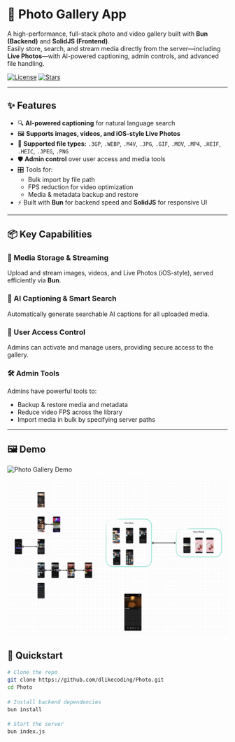 # 📸 Photo Gallery App

A high-performance, full-stack photo and video gallery built with **Bun (Backend)** and **SolidJS (Frontend)**.  
Easily store, search, and stream media directly from the server—including **Live Photos**—with AI-powered captioning, admin controls, and advanced file handling.

[![License](https://img.shields.io/github/license/yourusername/photogallery)](LICENSE)
[![Stars](https://img.shields.io/github/stars/yourusername/photogallery?style=social)](https://github.com/yourusername/photogallery/stargazers)

---

## ✨ Features

- 🔍 **AI-powered captioning** for natural language search
- 🖼️ **Supports images, videos, and iOS-style Live Photos**
- 📁 **Supported file types:** `.3GP`, `.WEBP`, `.M4V`, `.JPG`, `.GIF`, `.MOV`, `.MP4`, `.HEIF`, `.HEIC`, `.JPEG`, `.PNG`
- 🛡️ **Admin control** over user access and media tools
- 🎛️ Tools for:
  - Bulk import by file path
  - FPS reduction for video optimization
  - Media & metadata backup and restore
- ⚡ Built with **Bun** for backend speed and **SolidJS** for responsive UI

---

## 📦 Key Capabilities

### 📂 Media Storage & Streaming

Upload and stream images, videos, and Live Photos (iOS-style), served efficiently via **Bun**.

### 🔎 AI Captioning & Smart Search

Automatically generate searchable AI captions for all uploaded media.

### 🔐 User Access Control

Admins can activate and manage users, providing secure access to the gallery.

### 🛠️ Admin Tools

Admins have powerful tools to:

- Backup & restore media and metadata
- Reduce video FPS across the library
- Import media in bulk by specifying server paths

---

## 🖼️ Demo

![Photo Gallery Demo](demo/demo.gif)


![Basic Map](demo/struct.png)

## 🚀 Quickstart

```bash
# Clone the repo
git clone https://github.com/dlikecoding/Photo.git
cd Photo

# Install backend dependencies
bun install

# Start the server
bun index.js










```
